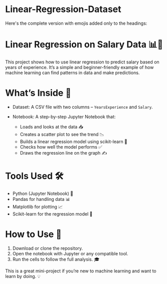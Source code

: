 # Linear-Regression-Dataset
Here's the complete version with emojis added only to the headings:


# Linear Regression on Salary Data 📊💼

This project shows how to use linear regression to predict salary based on years of experience. It’s a simple and beginner-friendly example of how machine learning can find patterns in data and make predictions.

# What’s Inside 📂

- Dataset: A CSV file with two columns – `YearsExperience` and `Salary`.
  
- Notebook: A step-by-step Jupyter Notebook that:
  - Loads and looks at the data 📥
  - Creates a scatter plot to see the trend 📉
  - Builds a linear regression model using scikit-learn 🧠
  - Checks how well the model performs ✅
  - Draws the regression line on the graph ✍️

# Tools Used 🛠️

- Python (Jupyter Notebook) 🐍
- Pandas for handling data 📊
- Matplotlib for plotting 📈
- Scikit-learn for the regression model 🤖

# How to Use 🚀

1. Download or clone the repository.  
2. Open the notebook with Jupyter or any compatible tool.  
3. Run the cells to follow the full analysis. 🎓

This is a great mini-project if you’re new to machine learning and want to learn by doing. 💡
